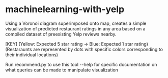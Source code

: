 # machinelearning-with-yelp

Using a Voronoi diagram superimposed onto map, creates a simple visualization of predicted restaurant ratings in any area based on a compiled dataset of preexisting Yelp reviews nearby.

[KEY] (Yellow: Expected 5 star rating -> Blue: Expected 1 star rating)
(Restaraunts are represented by dots with specific colors corresponding to their individual locations)

Run recommend.py to use this tool
--help for specific documentation on what queries can be made to manipulate visualization
